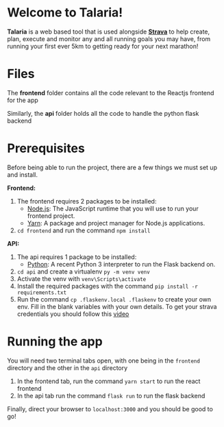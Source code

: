 # Welcome to Talaria!

**Talaria** is a web based tool that is used alongside [**Strava**](https://www.strava.com/) to help create, plan, execute and monitor any and all running goals you may have, from running your first ever 5km to getting ready for your next marathon!

# Files

The **frontend** folder contains all the code relevant to the Reactjs frontend for the app

Similarly, the **api** folder holds all the code to handle the python flask backend

# Prerequisites

Before being able to run the project, there are a few things we must set up and install.

**Frontend:**
1. The frontend requires 2 packages to be installed:
	-   [Node.js](https://nodejs.org/): The JavaScript runtime that you will use to run your frontend project.
	-    [Yarn](https://yarnpkg.com/): A package and project manager for Node.js applications.
2. `cd frontend` and run the command `npm install`

**API:**
 1. The api requires 1 package to be installed:
	 - [Python](https://python.org/): A recent Python 3 interpreter to run 	the Flask backend on.
2.  `cd api` and create a virtualenv `py -m venv venv`
3.  Activate the venv with `venv\Scripts\activate`
4. Install the required packages with the command `pip install -r requirements.txt`
5.  Run the command `cp .flaskenv.local .flaskenv` to create your own env. Fill in the blank variables with your own details. To get your strava credentials you should follow this [video](https://www.youtube.com/watch?v=sgscChKfGyg&t=18s)

# Running the app

You will need two terminal tabs open, with one being in the `frontend` directory and the other in the `api` directory

 1. In the frontend tab, run the command ```yarn start``` to run the 		react frontend
 2. In the api tab run the command ```flask run``` to run the flask backend

Finally, direct your browser to ```localhost:3000``` and you should be good to go!
